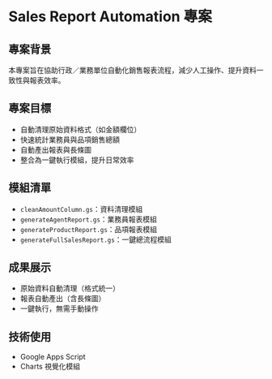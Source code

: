 # Sales Report Automation 專案

## 專案背景
本專案旨在協助行政／業務單位自動化銷售報表流程，減少人工操作、提升資料一致性與報表效率。

## 專案目標
- 自動清理原始資料格式（如金額欄位）
- 快速統計業務員與品項銷售總額
- 自動產出報表與長條圖
- 整合為一鍵執行模組，提升日常效率

## 模組清單
- `cleanAmountColumn.gs`：資料清理模組
- `generateAgentReport.gs`：業務員報表模組
- `generateProductReport.gs`：品項報表模組
- `generateFullSalesReport.gs`：一鍵總流程模組

## 成果展示
- 原始資料自動清理（格式統一）
- 報表自動產出（含長條圖）
- 一鍵執行，無需手動操作

## 技術使用
- Google Apps Script
- Charts 視覺化模組
